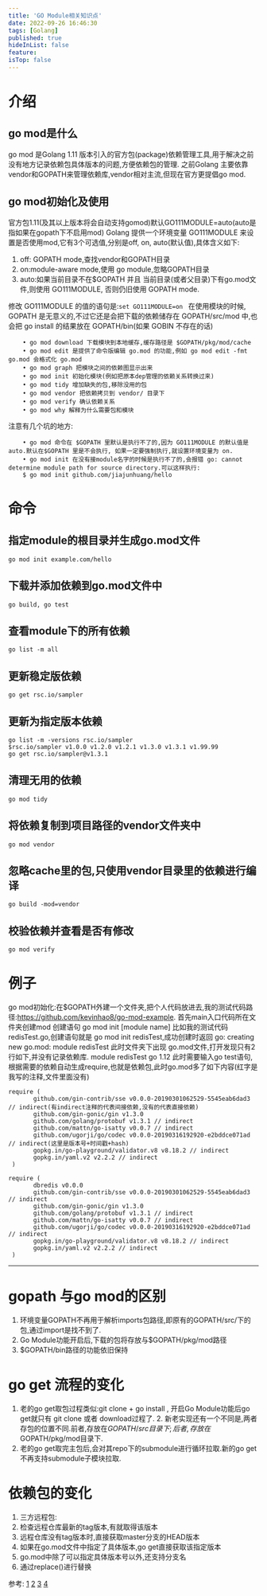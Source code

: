 ```yaml
---
title: 'GO Module相关知识点'
date: 2022-09-26 16:46:30
tags: [Golang]
published: true
hideInList: false
feature: 
isTop: false
---
```


# 介绍
## go mod是什么
go mod 是Golang 1.11 版本引入的官方包(package)依赖管理工具,用于解决之前没有地方记录依赖包具体版本的问题,方便依赖包的管理.
之前Golang 主要依靠vendor和GOPATH来管理依赖库,vendor相对主流,但现在官方更提倡go mod.
## go mod初始化及使用
官方包1.11(及其以上版本将会自动支持gomod)默认GO111MODULE=auto(auto是指如果在gopath下不启用mod)
Golang 提供一个环境变量 GO111MODULE 来设置是否使用mod,它有3个可选值,分别是off, on, auto(默认值),具体含义如下:
1. off: GOPATH mode,查找vendor和GOPATH目录
2. on:module-aware mode,使用 go module,忽略GOPATH目录
3. auto:如果当前目录不在$GOPATH 并且 当前目录(或者父目录)下有go.mod文件,则使用 GO111MODULE, 否则仍旧使用 GOPATH mode.

修改 GO111MODULE 的值的语句是:`set GO111MODULE=on `
在使用模块的时候, GOPATH 是无意义的,不过它还是会把下载的依赖储存在 GOPATH/src/mod 中,也会把 go install 的结果放在 GOPATH/bin(如果 GOBIN 不存在的话)
```
	• go mod download 下载模块到本地缓存,缓存路径是 $GOPATH/pkg/mod/cache
	• go mod edit 是提供了命令版编辑 go.mod 的功能,例如 go mod edit -fmt go.mod 会格式化 go.mod
	• go mod graph 把模块之间的依赖图显示出来
	• go mod init 初始化模块(例如把原本dep管理的依赖关系转换过来)
	• go mod tidy 增加缺失的包,移除没用的包
	• go mod vendor 把依赖拷贝到 vendor/ 目录下
	• go mod verify 确认依赖关系
	• go mod why 解释为什么需要包和模块
```
注意有几个坑的地方:
```
	• go mod 命令在 $GOPATH 里默认是执行不了的,因为 GO111MODULE 的默认值是 auto.默认在$GOPATH 里是不会执行, 如果一定要强制执行,就设置环境变量为 on.
	• go mod init 在没有接module名字的时候是执行不了的,会报错 go: cannot determine module path for source directory.可以这样执行:
	$ go mod init github.com/jiajunhuang/hello
```

# 命令
## 指定module的根目录并生成go.mod文件
`go mod init example.com/hello`
## 下载并添加依赖到go.mod文件中
`go build, go test`
## 查看module下的所有依赖
`go list -m all`
## 更新稳定版依赖
`go get rsc.io/sampler`
## 更新为指定版本依赖
```
go list -m -versions rsc.io/sampler
$rsc.io/sampler v1.0.0 v1.2.0 v1.2.1 v1.3.0 v1.3.1 v1.99.99
go get rsc.io/sampler@v1.3.1
```
## 清理无用的依赖
`go mod tidy`
## 将依赖复制到项目路径的vendor文件夹中
`go mod vendor`
## 忽略cache里的包,只使用vendor目录里的依赖进行编译
`go build -mod=vendor`
## 校验依赖并查看是否有修改
`go mod verify`



# 例子

go mod初始化:在$GOPATH外建一个文件夹,把个人代码放进去,我的测试代码路径:https://github.com/kevinhao8/go-mod-example.
首先main入口代码所在文件夹创建mod
创建语句  go mod init [module name]
比如我的测试代码 redisTest.go,创建语句就是  go mod init redisTest,成功创建时返回  go: creating new go.mod: module redisTest
此时文件夹下出现 go.mod文件,打开发现只有2行如下,并没有记录依赖库.
module redisTest
go 1.12
此时需要输入go test语句,根据需要的依赖自动生成require,也就是依赖包,此时go.mod多了如下内容(红字是我写的注释,文件里面没有)
```
require (
       github.com/gin-contrib/sse v0.0.0-20190301062529-5545eab6dad3 // indirect(有indirect注释的代表间接依赖,没有的代表直接依赖)
       github.com/gin-gonic/gin v1.3.0  
       github.com/golang/protobuf v1.3.1 // indirect
       github.com/mattn/go-isatty v0.0.7 // indirect
       github.com/ugorji/go/codec v0.0.0-20190316192920-e2bddce071ad // indirect(这里是版本号+时间戳+hash)
       gopkg.in/go-playground/validator.v8 v8.18.2 // indirect
       gopkg.in/yaml.v2 v2.2.2 // indirect
 )
 ```

```
require (
       dbredis v0.0.0
       github.com/gin-contrib/sse v0.0.0-20190301062529-5545eab6dad3 // indirect
       github.com/gin-gonic/gin v1.3.0
       github.com/golang/protobuf v1.3.1 // indirect
       github.com/mattn/go-isatty v0.0.7 // indirect
       github.com/ugorji/go/codec v0.0.0-20190316192920-e2bddce071ad // indirect
       gopkg.in/go-playground/validator.v8 v8.18.2 // indirect
       gopkg.in/yaml.v2 v2.2.2 // indirect
 )
 ```

----
# gopath 与go mod的区别
1. 环境变量GOPATH不再用于解析imports包路径,即原有的GOPATH/src/下的包,通过import是找不到了.
2. Go Module功能开启后,下载的包将存放与$GOPATH/pkg/mod路径
3. $GOPATH/bin路径的功能依旧保持

# go get 流程的变化
1. 老的go get取包过程类似:git clone + go install , 开启Go Module功能后go get就只有 git clone 或者 download过程了.	2. 新老实现还有一个不同是,两者存包的位置不同.前者,存放在$GOPATH/src目录下;后者,存放在$GOPATH/pkg/mod目录下.
3. 老的go get取完主包后,会对其repo下的submodule进行循环拉取.新的go get不再支持submodule子模块拉取.


# 依赖包的变化
1. 三方远程包:
2. 检查远程仓库最新的tag版本,有就取得该版本
3. 远程仓库没有tag版本时,直接获取master分支的HEAD版本
4. 如果在go.mod文件中指定了具体版本,go get直接获取该指定版本
5. go.mod中除了可以指定具体版本号以外,还支持分支名
6. 通过replace()进行替换




参考:
[1](https://blog.csdn.net/Lazybones_3/article/details/89355133)
[2](https://blog.csdn.net/kevinh531/article/details/88691870)
[3](https://jiajunhuang.com/articles/2018_09_03-go_module.md.html)
[4](https://blog.csdn.net/qq_33296108/article/details/88184060)
